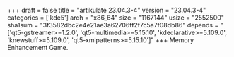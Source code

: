 +++
draft = false
title = "artikulate 23.04.3-4"
version = "23.04.3-4"
categories = ['kde5']
arch = "x86_64"
size = "1167144"
usize = "2552500"
sha1sum = "3f3582dbc2e4e21ae3a62706ff2f7c5a7f08db86"
depends = "['qt5-gstreamer>=1.2.0', 'qt5-multimedia>=5.15.10', 'kdeclarative>=5.109.0', 'knewstuff>=5.109.0', 'qt5-xmlpatterns>=5.15.10']"
+++
Memory Enhancement Game.